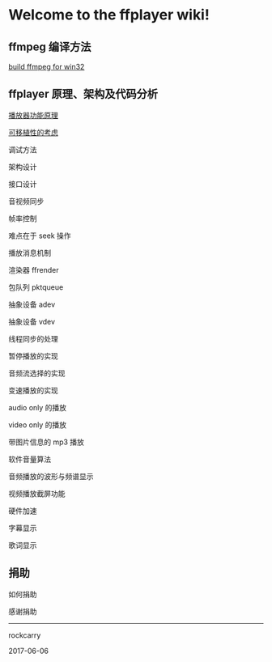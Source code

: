 # Welcome to the ffplayer wiki!


## ffmpeg 编译方法

[build ffmpeg for win32](https://github.com/rockcarry/ffplayer/wiki/build-ffmpeg-for-win32)



## ffplayer 原理、架构及代码分析

[播放器功能原理](https://github.com/rockcarry/ffplayer/wiki/%E6%92%AD%E6%94%BE%E5%99%A8%E5%8A%9F%E8%83%BD%E5%92%8C%E5%8E%9F%E7%90%86)

[可移植性的考虑](https://github.com/rockcarry/ffplayer/wiki/%E5%8F%AF%E7%A7%BB%E6%A4%8D%E6%80%A7%E7%9A%84%E8%80%83%E8%99%91)

调试方法

架构设计

接口设计

音视频同步

帧率控制

难点在于 seek 操作

播放消息机制

渲染器 ffrender

包队列 pktqueue

抽象设备 adev

抽象设备 vdev

线程同步的处理

暂停播放的实现

音频流选择的实现

变速播放的实现

audio only 的播放

video only 的播放

带图片信息的 mp3 播放

软件音量算法

音频播放的波形与频谱显示

视频播放截屏功能

硬件加速

字幕显示

歌词显示


## 捐助
如何捐助

感谢捐助

----------
rockcarry

2017-06-06